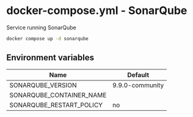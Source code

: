 # docker-compose.yml - SonarQube

Service running SonarQube

```bash
docker compose up -d sonarqube
```

## Environment variables

| **Name**                 | **Default**     |
| ------------------------ | --------------- |
| SONARQUBE_VERSION        | 9.9.0-community |
| SONARQUBE_CONTAINER_NAME |                 |
| SONARQUBE_RESTART_POLICY | no              |
